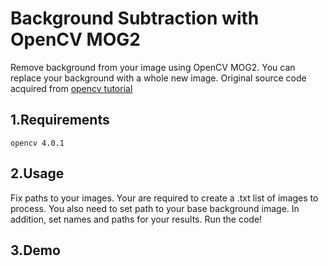 # Background Subtraction with OpenCV MOG2
Remove background from your image using OpenCV MOG2. You can replace your background with a whole new image. Original source code acquired from [opencv tutorial](https://docs.opencv.org/master/d1/dc5/tutorial_background_subtraction.html)

## 1.Requirements
```
opencv 4.0.1
```

## 2.Usage
Fix paths to your images. Your are required to create a .txt list of images to process. You also need to set path to your base background image. In addition, set names and paths for your results. Run the code!

## 3.Demo


